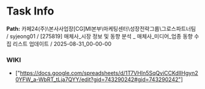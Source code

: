 # Task Info

**Path:** 카페24(주)\본사사업장\[CG]MI본부\마케팅센터\성장전략그룹\그로스파트너팀 / syjeong01 / [275819] 매체사_시장 정보 및 동향 분석 _ 매체사_미디어_업종 동향 수집 리스트 업데이트 / 2025-08-31_00-00-00

### WIKI
- ["https://docs.google.com/spreadsheets/d/1T7VHIn5SqQviCCKdlIHgyn20YFW_a-WbRT_tLja7QYY/edit?gid=743290242#gid=743290242"]


